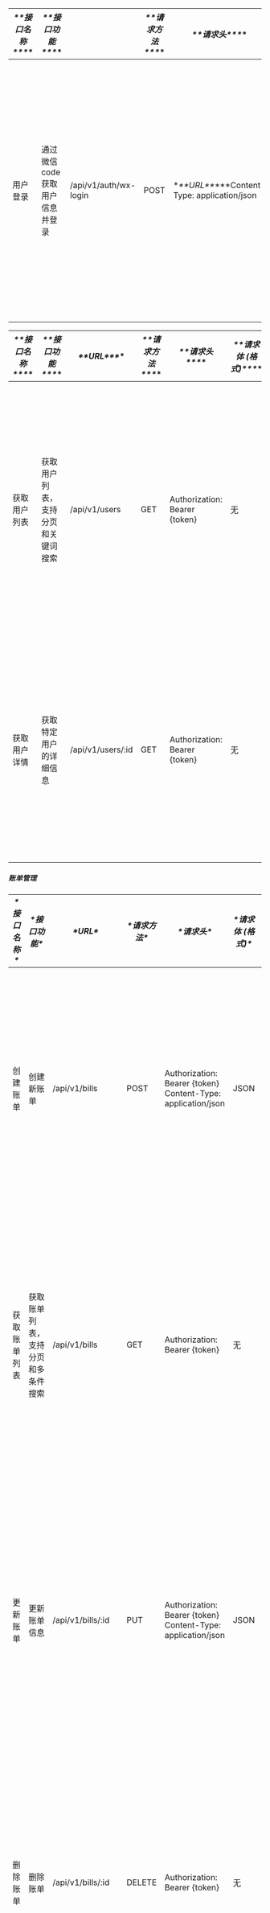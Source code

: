 | ***\**\*接口名称\*\**\*** | ***\**\*接口功能\*\**\***      |                       | ***\**\*请求方法\*\**\*** | ***\**\*请求头\*\**\***                            | ***\**\*请求体 (格式)\*\**\*** | ***\**\*请求参数\*\**\***                        | ***\**\*响应结构\*\**\***                                    | ***\**\*成功响应示例\*\**\***                                | ***\**\*失败响应示例\*\**\***                                | ***\**\*备注\*\**\*** |
| ------------------------- | ------------------------------ | --------------------- | ------------------------- | -------------------------------------------------- | ------------------------------ | ------------------------------------------------ | ------------------------------------------------------------ | ------------------------------------------------------------ | ------------------------------------------------------------ | --------------------- |
| 用户登录                  | 通过微信code获取用户信息并登录 | /api/v1/auth/wx-login | POST                      | ***\**\*URL\*\**\***Content-Type: application/json | JSON                           | `{ "code": "0b3v9FGa1kldfD0ozaJa1sBcGZ3v9FGF" }` | `{ "code": 200, "message": "", "data": { "user": {...}, "token": "..." } }` | `{ "code": 200, "message": "成功", "data": { "user": { "id": "uuid-string-here", "plant_id": "微信openid", "plant_form": "wechat", "user_name": "微信用户", "password": "", "avatar": "", "email": "", "phone": "", "gender": "", "birthday": "0001-01-01T00:00:00Z", "address": "", "remark": "", "created_at": "2025-09-16T12:34:56Z", "updated_at": "2025-09-16T12:34:56Z" }, "token": "eyJhbGciOiJI..." } }` | `{ "code": 500, "message": "微信API返回错误: invalid appid, rid: 68c90372-2b669432-6b53d6f4", "data": null }` | 后续请求必须携带token |

| ***\**\*接口名称\*\**\*** | ***\**\*接口功能\*\**\***          | ***\**\*URL\*\**\*** | ***\**\*请求方法\*\**\*** | ***\**\*请求头\*\**\***       | ***\**\*请求体 (格式)\*\**\*** | ***\**\*请求参数\*\**\***                                    | ***\**\*响应结构\*\**\***                                    | ***\**\*成功响应示例\*\**\***                                | ***\**\*失败响应示例\*\**\***                                | ***\**\*备注\*\**\*** |
| ------------------------- | ---------------------------------- | -------------------- | ------------------------- | ----------------------------- | ------------------------------ | ------------------------------------------------------------ | ------------------------------------------------------------ | ------------------------------------------------------------ | ------------------------------------------------------------ | --------------------- |
| 获取用户列表              | 获取用户列表，支持分页和关键词搜索 | /api/v1/users        | GET                       | Authorization: Bearer {token} | 无                             | page: 页码，默认为1page_size: 每页数量，默认为10，最大100keyword: 搜索关键词 | `{ "code": 200, "message": "", "data": { "list": [...], "total": 100, "page": 1, "page_size": 10 } }` | `{ "code": 200, "message": "", "data": { "list": [ { "id": "uuid-string-here", "plant_id": "微信openid", "plant_form": "wechat", "user_name": "微信用户", "avatar": "", "email": "", "phone": "", "gender": "", "birthday": "0001-01-01T00:00:00Z", "address": "", "remark": "", "created_at": "2025-09-16T12:34:56Z", "updated_at": "2025-09-16T12:34:56Z" } ], "total": 1, "page": 1, "page_size": 10 } }` | `{ "code": 401, "message": "未找到用户信息", "data": null }` | 需要认证              |
| 获取用户详情              | 获取特定用户的详细信息             | /api/v1/users/:id    | GET                       | Authorization: Bearer {token} | 无                             | id: 用户ID (UUID格式，通过URL路径参数传递)                   | `{ "code": 200, "message": "", "data": {...} }`              | `{ "code": 200, "message": "", "data": { "id": "uuid-string-here", "plant_id": "微信openid", "plant_form": "wechat", "user_name": "微信用户", "avatar": "", "email": "", "phone": "", "gender": "", "birthday": "0001-01-01T00:00:00Z", "address": "", "remark": "", "created_at": "2025-09-16T12:34:56Z", "updated_at": "2025-09-16T12:34:56Z" } }` | `{ "code": 404, "message": "用户不存在", "data": null }`     | 需要认证              |

##### 账单管理

| ***\*接口名称\**** | ***\*接口功能\****                 | ***\*URL\****       | ***\*请求方法\**** | ***\*请求头\****                                             | ***\*请求体 (格式)\**** | ***\*请求参数\****                                           | ***\*响应结构\****                                           | ***\*成功响应示例\****                                       | ***\*失败响应示例\****                                       | ***\*备注\****                                               |
| ------------------ | ---------------------------------- | ------------------- | ------------------ | ------------------------------------------------------------ | ----------------------- | ------------------------------------------------------------ | ------------------------------------------------------------ | ------------------------------------------------------------ | ------------------------------------------------------------ | ------------------------------------------------------------ |
| 创建账单           | 创建新账单                         | /api/v1/bills       | POST               | Authorization: Bearer {token} Content-Type: application/json | JSON                    | `{ "account_book_id": "账本UUID", "amount": 100.00, "type": "income/expense", "tag_ids": ["标签UUID1", "标签UUID2"], "bill_time": "2023-01-01T00:00:00Z", "remark": "备注", "image_url": "图片URL" }` | `{ "code": 200, "message": "", "data": {...} }`              | `{ "code": 200, "message": "创建账单成功", "data": { "id": "uuid-string-here", "account_book_id": "账本UUID", "user_id": "用户UUID", "amount": 100.00, "type": "income", "tags": [{"id": "标签UUID1", "tag_name": "工资"}, {"id": "标签UUID2", "tag_name": "兼职"}], "remark": "备注", "image_url": "图片URL", "created_at": "2025-09-16T12:34:56Z", "updated_at": "2025-09-16T12:34:56Z" } }` | `{ "code": 403, "message": "您没有权限访问此账本", "data": null }` | 需要认证，且必须有对应账本的访问权限。支持多个标签关联到同一个账单 |
| 获取账单列表       | 获取账单列表，支持分页和多条件搜索 | /api/v1/bills       | GET                | Authorization: Bearer {token}                                | 无                      | account_book_id: 账本ID (必填) page: 页码，默认为1 page_size: 每页数量，默认为10，最大100 type: 账单类型 (income/expense) tag_ids: 标签ID数组，多个以逗号分隔 start_time: 开始时间 (YYYY-MM-DD) end_time: 结束时间 (YYYY-MM-DD) min_amount: 最小金额 max_amount: 最大金额 keyword: 搜索关键词 | `{ "code": 200, "message": "", "data": { "list": [...], "total": 100, "page": 1, "page_size": 10 } }` | `{ "code": 200, "message": "", "data": { "list": [ { "id": "uuid-string-here", "account_book_id": "账本UUID", "user_id": "用户UUID", "amount": 100.00, "type": "income", "tags": [{"id": "标签UUID1", "tag_name": "工资"}, {"id": "标签UUID2", "tag_name": "兼职"}], "remark": "备注", "image_url": "图片URL", "created_at": "2025-09-16T12:34:56Z", "updated_at": "2025-09-16T12:34:56Z" } ], "total": 1, "page": 1, "page_size": 10 } }` | `{ "code": 403, "message": "您没有权限访问此账本", "data": null }` | 需要认证，且必须有对应账本的访问权限。支持按多个标签筛选     |
| 更新账单           | 更新账单信息                       | /api/v1/bills/:id   | PUT                | Authorization: Bearer {token} Content-Type: application/json | JSON                    | `{ "account_book_id": "账本UUID", "amount": 100.00, "type": "income/expense", "tag_ids": ["标签UUID1", "标签UUID2"], "bill_time": "2023-01-01T00:00:00Z", "remark": "备注", "image_url": "图片URL" }` | `{ "code": 200, "message": "", "data": {...} }`              | `{ "code": 200, "message": "更新账单成功", "data": { "id": "uuid-string-here", "account_book_id": "账本UUID", "user_id": "用户UUID", "amount": 100.00, "type": "income", "tags": [{"id": "标签UUID1", "tag_name": "工资"}, {"id": "标签UUID2", "tag_name": "兼职"}], "remark": "备注", "image_url": "图片URL", "created_at": "2025-09-16T12:34:56Z", "updated_at": "2025-09-16T12:34:56Z" } }` | `{ "code": 404, "message": "账单不存在", "data": null }`     | 需要认证，且必须有对应账本的访问权限。更新时会先删除原有标签关联，然后重新创建新的标签关联 |
| 删除账单           | 删除账单                           | /api/v1/bills/:id   | DELETE             | Authorization: Bearer {token}                                | 无                      | id: 账单ID (UUID格式，通过URL路径参数传递)                   | `{ "code": 200, "message": "", "data": null }`               | `{ "code": 200, "message": "删除账单成功", "data": null }`   | `{ "code": 403, "message": "您没有权限访问此账本", "data": null }` | 需要认证，且必须有对应账本的访问权限。删除账单的同时会删除相关的账单标签关联 |
| 获取账单详情       | 获取账单详细信息                   | /api/v1/bills/:id   | GET                | Authorization: Bearer {token}                                | 无                      | id: 账单ID (UUID格式，通过URL路径参数传递)                   | `{ "code": 200, "message": "", "data": {...} }`              | `{ "code": 200, "message": "", "data": { "id": "uuid-string-here", "account_book_id": "账本UUID", "user_id": "用户UUID", "amount": 100.00, "type": "income", "tags": [{"id": "标签UUID1", "tag_name": "工资"}, {"id": "标签UUID2", "tag_name": "兼职"}], "remark": "备注", "image_url": "图片URL", "created_at": "2025-09-16T12:34:56Z", "updated_at": "2025-09-16T12:34:56Z" } }` | `{ "code": 404, "message": "账单不存在", "data": null }`     | 需要认证，且必须有对应账本的访问权限。返回账单详情包括关联的标签信息 |
| 获取账单统计       | 获取账单统计信息                   | /api/v1/bills/stats | GET                | Authorization: Bearer {token}                                | 无                      | account_book_id: 账本ID (必填) start_time: 开始时间 (YYYY-MM-DD) end_time: 结束时间 (YYYY-MM-DD) group_by: 分组方式 (day/week/month/year) | `{ "code": 200, "message": "", "data": {...} }`              | `{ "code": 200, "message": "", "data": { "total_income": 1000.00, "total_expense": 500.00, "net_amount": 500.00, "group_stats": [ { "group_key": "2025-09", "income": 1000.00, "expense": 500.00, "net_amount": 500.00 } ], "tag_stats": { "工资": 1000.00, "餐饮": 300.00, "交通": 200.00 } } }` | `{ "code": 403, "message": "您没有权限访问此账本", "data": null }` | 需要认证，且必须有对应账本的访问权限。按标签统计会统计关联到不同标签的账单金额 |

##### 账本管理

| ***\*接口名称\**** | ***\*接口功能\****               | ***\*URL\****             | ***\*请求方法\**** | ***\*请求头\****                                             | ***\*请求体 (格式)\**** | ***\*请求参数\****                                          | ***\*响应结构\****                              | ***\*成功响应示例\****                                       | ***\*失败响应示例\****                                       | ***\*备注\****                       |
| ------------------ | -------------------------------- | ------------------------- | ------------------ | ------------------------------------------------------------ | ----------------------- | ----------------------------------------------------------- | ----------------------------------------------- | ------------------------------------------------------------ | ------------------------------------------------------------ | ------------------------------------ |
| 创建账本           | 创建新账本                       | /api/v1/account-books     | POST               | Authorization: Bearer {token} Content-Type: application/json | JSON                    | `{ "name": "我的账本", "description": "这是我的个人账本" }` | `{ "code": 200, "message": "", "data": {...} }` | `{ "code": 200, "message": "创建成功", "data": { "id": "uuid-string-here", "name": "我的账本", "description": "这是我的个人账本", "created_at": "2025-09-16T12:34:56Z", "updated_at": "2025-09-16T12:34:56Z" } }` | `{ "code": 400, "message": "请求参数错误", "data": null }`   | 需要认证，创建者自动成为账本的管理员 |
| 获取账本列表       | 获取当前用户有权限访问的所有账本 | /api/v1/account-books     | GET                | Authorization: Bearer {token}                                | 无                      | 无                                                          | `{ "code": 200, "message": "", "data": [...] }` | `{ "code": 200, "message": "", "data": [ { "id": "uuid-string-here", "name": "我的账本", "description": "这是我的个人账本", "created_at": "2025-09-16T12:34:56Z", "updated_at": "2025-09-16T12:34:56Z" } ] }` | `{ "code": 401, "message": "未找到用户信息", "data": null }` | 需要认证                             |
| 更新账本           | 更新账本信息                     | /api/v1/account-books/:id | PUT                | Authorization: Bearer {token} Content-Type: application/json | JSON                    | `{ "name": "新账本名称" }`                                  | `{ "code": 200, "message": "", "data": {...} }` | `{ "code": 200, "message": "更新成功", "data": { "id": "uuid-string-here", "name": "新账本名称", "description": "这是我的个人账本", "created_at": "2025-09-16T12:34:56Z", "updated_at": "2025-09-16T12:34:56Z" } }` | `{ "code": 403, "message": "您没有权限修改此账本", "data": null }` | 需要认证，且必须有对应账本的访问权限 |
| 删除账本           | 删除账本                         | /api/v1/account-books/:id | DELETE             | Authorization: Bearer {token}                                | 无                      | id: 账本ID (UUID格式，通过URL路径参数传递)                  | `{ "code": 200, "message": "", "data": null }`  | `{ "code": 200, "message": "删除成功", "data": null }`       | `{ "code": 403, "message": "您没有权限删除此账本", "data": null }` | 需要认证，且必须是账本的管理员       |
| 获取账本详情       | 获取账本详细信息                 | /api/v1/account-books/:id | GET                | Authorization: Bearer {token}                                | 无                      | id: 账本ID (UUID格式，通过URL路径参数传递)                  | `{ "code": 200, "message": "", "data": {...} }` | `{ "code": 200, "message": "", "data": { "id": "uuid-string-here", "name": "我的账本", "description": "这是我的个人账本", "created_at": "2025-09-16T12:34:56Z", "updated_at": "2025-09-16T12:34:56Z" } }` | `{ "code": 404, "message": "账本不存在", "data": null }`     | 需要认证，且必须有对应账本的访问权限 |

##### 账本用户权限

| ***\*接口名称\**** | ***\*接口功能\****                       | ***\*URL\****                           | ***\*请求方法\**** | ***\*请求头\****                                             | ***\*请求体 (格式)\**** | ***\*请求参数\****                                         | ***\*响应结构\****                              | ***\*成功响应示例\****                                       | ***\*失败响应示例\****                                       | ***\*备注\****                                               |
| ------------------ | ---------------------------------------- | --------------------------------------- | ------------------ | ------------------------------------------------------------ | ----------------------- | ---------------------------------------------------------- | ----------------------------------------------- | ------------------------------------------------------------ | ------------------------------------------------------------ | ------------------------------------------------------------ |
| 获取账本用户列表   | 获取账本的所有用户                       | /api/v1/account-book-users/book/:bookId | GET                | Authorization: Bearer {token}                                | 无                      | bookId: 账本ID (UUID格式，通过URL路径参数传递)             | `{ "code": 200, "message": "", "data": [...] }` | `{ "code": 200, "message": "", "data": [ { "id": "uuid-string-here", "plant_id": "微信openid", "plant_form": "wechat", "user_name": "微信用户", "avatar": "", "email": "", "phone": "", "gender": "", "birthday": "0001-01-01T00:00:00Z", "address": "", "remark": "", "created_at": "2025-09-16T12:34:56Z", "updated_at": "2025-09-16T12:34:56Z" } ] }` | `{ "code": 404, "message": "账本不存在或您没有权限", "data": null }` | 需要认证，且必须有对应账本的访问权限                         |
| 授予账本权限       | 员为其他用户授予账本访问权限（共享账本） | /api/v1/account-book-users/grant        | POST               | Authorization: Bearer {token} Content-Type: application/json | JSON                    | `{ "account_book_id": "账本UUID", "user_id": "用户UUID" }` | `{ "code": 200, "message": "", "data": null }`  | `{ "code": 200, "message": "成功授予用户访问权限", "data": null }` | `{ "code": 403, "message": "您没有权限授予此账本的访问权限", "data": null }` | 需要认证，且必须是账本的管理员（第一个用户）                 |
| 撤销账本权限       | 撤销其他用户的账本访问权限               | /api/v1/account-book-users/revoke       | DELETE             | Authorization: Bearer {token} Content-Type: application/json | JSON                    | `{ "account_book_id": "账本UUID", "user_id": "用户UUID" }` | `{ "code": 200, "message": "", "data": null }`  | `{ "code": 200, "message": "成功撤销用户访问权限", "data": null }` | `{ "code": 404, "message": "该用户没有此账本的权限", "data": null }` | 需要认证，且必须是账本的管理员（第一个用户），管理员不能撤销自己的权限 |